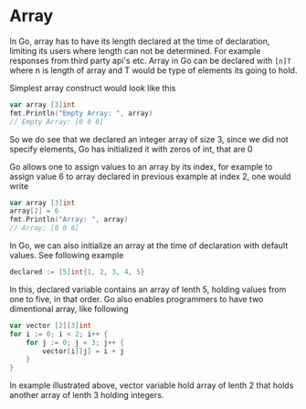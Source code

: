 # Array

In Go, array has to have its length declared at the time of declaration, limiting its users where length can not be determined. For example responses from third party api's etc. Array in Go can be declared with `[n]T` where n is length of array and T would be type of elements its going to hold.

Simplest array construct would look like this

```go
var array [3]int
fmt.Println("Empty Array: ", array)
// Empty Array: [0 0 0]
```

So we do see that we declared an integer array of size 3, since we did not specify elements, Go has initialized it with zeros of int, that are 0

Go allows one to assign values to an array by its index, for example to assign value 6 to array declared in previous example at index 2, one would write

```go
var array [3]int
array[2] = 6
fmt.Println("Array: ", array)
// Array: [0 0 6]
```

In Go, we can also initialize an array at the time of declaration with default values. See following example

```go
declared := [5]int{1, 2, 3, 4, 5}
```

In this, declared variable contains an array of lenth 5, holding values from one to five, in that order. Go also enables programmers to have two dimentional array, like following

```go
var vector [2][3]int
for i := 0; i < 2; i++ {
    for j := 0; j < 3; j++ {
        vector[i][j] = i + j
    }
}
```

In example illustrated above, vector variable hold array of lenth 2 that holds another array of lenth 3 holding integers.

